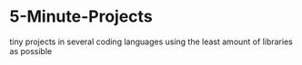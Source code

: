 # 5-Minute-Projects
tiny projects in several coding languages using the least amount of libraries as possible
